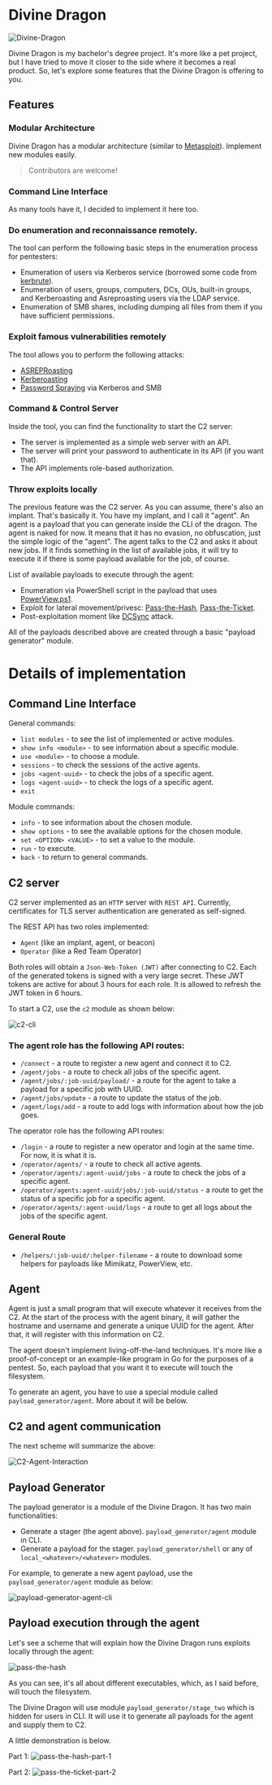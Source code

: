 # Divine Dragon

![Divine-Dragon](img/image.png)

Divine Dragon is my bachelor's degree project. It's more like a pet project, but I have tried to move it closer to the side where it becomes a real product. So, let's explore some features that the Divine Dragon is offering to you.

## Features

### Modular Architecture

Divine Dragon has a modular architecture (similar to [Metasploit](https://github.com/rapid7/metasploit-framework)). Implement new modules easily.

>Contributors are welcome!

### Command Line Interface

As many tools have it, I decided to implement it here too.

### Do enumeration and reconnaissance remotely.

The tool can perform the following basic steps in the enumeration process for pentesters:
* Enumeration of users via Kerberos service (borrowed some code from [kerbrute](https://github.com/ropnop/kerbrute)).
* Enumeration of users, groups, computers, DCs, OUs, built-in groups, and Kerberoasting and Asreproasting users via the LDAP service.
* Enumeration of SMB shares, including dumping all files from them if you have sufficient permissions.

### Exploit famous vulnerabilities remotely

The tool allows you to perform the following attacks:
* [ASREPRoasting](https://attack.mitre.org/techniques/T1558/004/)
* [Kerberoasting](https://attack.mitre.org/techniques/T1558/003/)
* [Password Spraying](https://attack.mitre.org/techniques/T1110/003/) via Kerberos and SMB

### Command & Control Server

Inside the tool, you can find the functionality to start the C2 server:
* The server is implemented as a simple web server with an API.
* The server will print your password to authenticate in its API (if you want that).
* The API implements role-based authorization.

### Throw exploits locally

The previous feature was the C2 server. As you can assume, there's also an implant. That's basically it. You have my implant, and I call it "agent". An agent is a payload that you can generate inside the CLI of the dragon. The agent is naked for now. It means that it has no evasion, no obfuscation, just the simple logic of the "agent". The agent talks to the C2 and asks it about new jobs. If it finds something in the list of available jobs, it will try to execute it if there is some payload available for the job, of course.

List of available payloads to execute through the agent:
* Enumeration via PowerShell script in the payload that uses [PowerView.ps1](https://github.com/PowerShellMafia/PowerSploit/blob/master/Recon/PowerView.ps1).
* Exploit for lateral movement/privesc: [Pass-the-Hash](https://attack.mitre.org/techniques/T1075/), [Pass-the-Ticket](https://attack.mitre.org/techniques/T1550/003/).
* Post-exploitation moment like [DCSync](https://attack.mitre.org/techniques/T1003/006/) attack.

All of the payloads described above are created through a basic "payload generator" module.

# Details of implementation

## Command Line Interface

General commands:
- `list modules` - to see the list of implemented or active modules.
- `show info <module>` - to see information about a specific module.
- `use <module>` - to choose a module.
- `sessions` - to check the sessions of the active agents.
- `jobs <agent-uuid>` - to check the jobs of a specific agent.
- `logs <agent-uuid>` - to check the logs of a specific agent.
- `exit`

Module commands:
- `info` - to see information about the chosen module.
- `show options` - to see the available options for the chosen module.
- `set <OPTION> <VALUE>` - to set a value to the module.
- `run` - to execute.
- `back` - to return to general commands.

## C2 server

C2 server implemented as an `HTTP` server with `REST API`. Currently, certificates for TLS server authentication are generated as self-signed.

The REST API has two roles implemented:
- `Agent` (like an implant, agent, or beacon)
- `Operator` (like a Red Team Operator)

Both roles will obtain a `Json-Web-Token (JWT)` after connecting to C2. Each of the generated tokens is signed with a very large secret. These JWT tokens are active for about 3 hours for each role. It is allowed to refresh the JWT token in 6 hours.

To start a C2, use the `c2` module as shown below:

![c2-cli](img/c2-cli.gif)

### The agent role has the following API routes:
- `/connect` - a route to register a new agent and connect it to C2.
- `/agent/jobs` - a route to check all jobs of the specific agent.
- `/agent/jobs/:job-uuid/payload/` - a route for the agent to take a payload for a specific job with UUID.
- `/agent/jobs/update` - a route to update the status of the job.
- `/agent/logs/add` - a route to add logs with information about how the job goes.

The operator role has the following API routes:
- `/login` - a route to register a new operator and login at the same time. For now, it is what it is.
- `/operator/agents/` - a route to check all active agents.
- `/operator/agents/:agent-uuid/jobs` - a route to check the jobs of a specific agent.
- `/operator/agents:agent-uuid/jobs/:job-uuid/status` - a route to get the status of a specific job for a specific agent.
- `/operator/agents/:agent-uuid/logs` - a route to get all logs about the jobs of the specific agent.

### General Route
- `/helpers/:job-uuid/:helper-filename` - a route to download some helpers for payloads like Mimikatz, PowerView, etc.

## Agent

Agent is just a small program that will execute whatever it receives from the C2.
At the start of the process with the agent binary, it will gather the hostname and username and generate a unique UUID for the agent. After that, it will register with this information on C2.

The agent doesn't implement living-off-the-land techniques. It's more like a proof-of-concept or an example-like program in Go for the purposes of a pentest. So, each payload that you want it to execute will touch the filesystem.

To generate an agent, you have to use a special module called `payload_generator/agent`. More about it will be below.

## C2 and agent communication

The next scheme will summarize the above:

![C2-Agent-Interaction](img/c2agent-interaction.png)

## Payload Generator

The payload generator is a module of the Divine Dragon. It has two main functionalities:
- Generate a stager (the agent above). `payload_generator/agent` module in CLI.
- Generate a payload for the stager. `payload_generator/shell` or any of `local_<whatever>/<whatever>` modules.

For example, to generate a new agent payload, use the `payload_generator/agent` module as below:

![payload-generator-agent-cli](img/payload-generator-agent-cli.gif)

## Payload execution through the agent

Let's see a scheme that will explain how the Divine Dragon runs exploits locally through the agent:

![pass-the-hash](img/pass-the-hash.jpg)

As you can see, it's all about different executables, which, as I said before, will touch the filesystem.

The Divine Dragon will use module `payload_generator/stage_two` which is hidden for users in CLI. It will use it to generate all payloads for the agent and supply them to C2.

A little demonstration is below.

Part 1:
![pass-the-hash-part-1](img/pass-the-hash-part-1.gif)

Part 2:
![pass-the-ticket-part-2](img/pass-the-ticket-part-2.gif)
